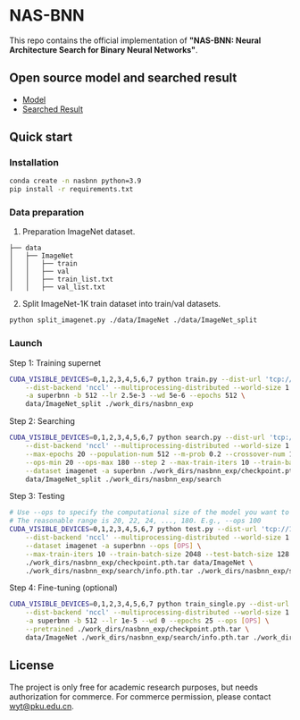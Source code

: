 # NAS-BNN

This repo contains the official implementation of **"NAS-BNN: Neural Architecture Search for Binary Neural Networks"**.

## Open source model and searched result

- [Model](https://github.com/VDIGPKU/NAS-BNN/releases/download/v0.0.1/checkpoint.pth.tar)
- [Searched Result](https://github.com/VDIGPKU/NAS-BNN/releases/download/v0.0.1/info.pth.tar)

## Quick start

### Installation

```bash
conda create -n nasbnn python=3.9
pip install -r requirements.txt
```

### Data preparation

1. Preparation ImageNet dataset.

```
├── data
│   ├── ImageNet
│   │   ├── train
│   │   ├── val
│   │   ├── train_list.txt
│   │   ├── val_list.txt

```

2. Split ImageNet-1K train dataset into train/val datasets.

```bash
python split_imagenet.py ./data/ImageNet ./data/ImageNet_split
```

### Launch

Step 1: Training supernet

```bash
CUDA_VISIBLE_DEVICES=0,1,2,3,4,5,6,7 python train.py --dist-url 'tcp://127.0.0.1:29701' \
    --dist-backend 'nccl' --multiprocessing-distributed --world-size 1 --rank 0 \
    -a superbnn -b 512 --lr 2.5e-3 --wd 5e-6 --epochs 512 \
    data/ImageNet_split ./work_dirs/nasbnn_exp
```

Step 2: Searching

```bash
CUDA_VISIBLE_DEVICES=0,1,2,3,4,5,6,7 python search.py --dist-url 'tcp://127.0.0.1:29702' \
    --dist-backend 'nccl' --multiprocessing-distributed --world-size 1 --rank 0 \
    --max-epochs 20 --population-num 512 --m-prob 0.2 --crossover-num 128 --mutation-num 128 \
    --ops-min 20 --ops-max 180 --step 2 --max-train-iters 10 --train-batch-size 2048 --test-batch-size 2048 \
    --dataset imagenet -a superbnn ./work_dirs/nasbnn_exp/checkpoint.pth.tar \
    data/ImageNet_split ./work_dirs/nasbnn_exp/search
```

Step 3: Testing

```bash
# Use --ops to specify the computational size of the model you want to test.
# The reasonable range is 20, 22, 24, ..., 180. E.g., --ops 100
CUDA_VISIBLE_DEVICES=0,1,2,3,4,5,6,7 python test.py --dist-url 'tcp://127.0.0.1:29701' \
    --dist-backend 'nccl' --multiprocessing-distributed --world-size 1 --rank 0 \
    --dataset imagenet -a superbnn --ops [OPS] \
    --max-train-iters 10 --train-batch-size 2048 --test-batch-size 128 \
    ./work_dirs/nasbnn_exp/checkpoint.pth.tar data/ImageNet \
    ./work_dirs/nasbnn_exp/search/info.pth.tar ./work_dirs/nasbnn_exp/search/test
```

Step 4: Fine-tuning (optional)

```bash
CUDA_VISIBLE_DEVICES=0,1,2,3,4,5,6,7 python train_single.py --dist-url 'tcp://127.0.0.1:29701' \
    --dist-backend 'nccl' --multiprocessing-distributed --world-size 1 --rank 0 \
    -a superbnn -b 512 --lr 1e-5 --wd 0 --epochs 25 --ops [OPS] \
    --pretrained ./work_dirs/nasbnn_exp/checkpoint.pth.tar \
    data/ImageNet ./work_dirs/nasbnn_exp/search/info.pth.tar ./work_dirs/nasbnn_exp/finetuned_opsxx
```

## License

The project is only free for academic research purposes, but needs authorization for commerce. For commerce permission, please contact wyt@pku.edu.cn.
